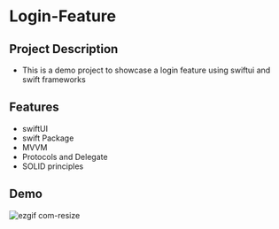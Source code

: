 # Login-Feature


## Project Description
- This is a demo project to showcase a login feature using swiftui and swift frameworks
## Features
- swiftUI
- swift Package
- MVVM
- Protocols and Delegate
- SOLID principles

## Demo
![ezgif com-resize](https://user-images.githubusercontent.com/38227064/220514566-d9066c95-bb0c-4d83-b5b0-0cc4ad1e0821.gif)
